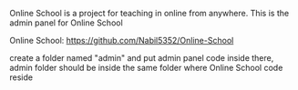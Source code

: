 Online School is a project for teaching in online from anywhere. This is the admin panel for Online School

Online School: https://github.com/Nabil5352/Online-School 

create a folder named "admin" and put admin panel code inside there, admin folder should be inside the same folder where Online School code reside